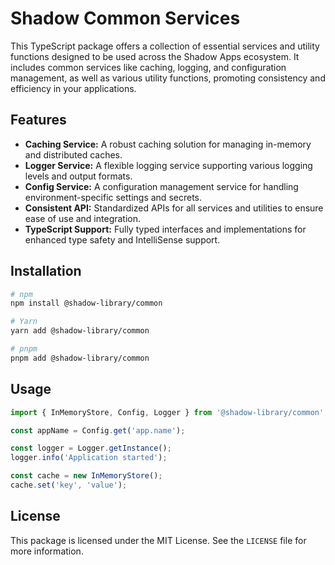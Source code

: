 # Shadow Common Services

This TypeScript package offers a collection of essential services and utility functions designed to be used across the Shadow Apps ecosystem. It includes common services like caching, logging, and configuration management, as well as various utility functions, promoting consistency and efficiency in your applications.

## Features

- **Caching Service:** A robust caching solution for managing in-memory and distributed caches.
- **Logger Service:** A flexible logging service supporting various logging levels and output formats.
- **Config Service:** A configuration management service for handling environment-specific settings and secrets.
- **Consistent API:** Standardized APIs for all services and utilities to ensure ease of use and integration.
- **TypeScript Support:** Fully typed interfaces and implementations for enhanced type safety and IntelliSense support.

## Installation

```bash
# npm
npm install @shadow-library/common

# Yarn
yarn add @shadow-library/common

# pnpm
pnpm add @shadow-library/common
```

## Usage

```ts
import { InMemoryStore, Config, Logger } from '@shadow-library/common';

const appName = Config.get('app.name');

const logger = Logger.getInstance();
logger.info('Application started');

const cache = new InMemoryStore();
cache.set('key', 'value');
```

## License

This package is licensed under the MIT License. See the `LICENSE` file for more information.
